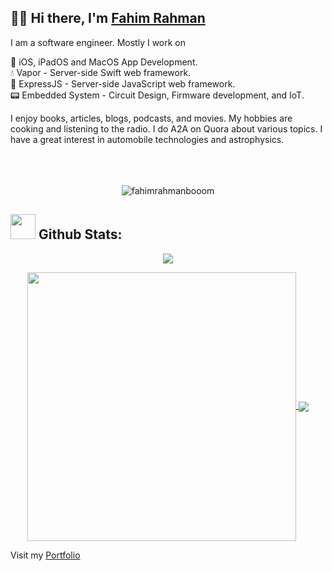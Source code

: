 ## 👋🏻 Hi there, I'm [Fahim Rahman](http://fahimrahman.tech)<br>

I am a software engineer. Mostly I work on <br>

📱 iOS, iPadOS and MacOS App Development.<br>
💧 Vapor - Server-side Swift web framework.<br>
🍃 ExpressJS - Server-side JavaScript web framework.<br>
📟 Embedded System - Circuit Design, Firmware development, and IoT.<br>

I enjoy books, articles, blogs, podcasts, and movies. My hobbies are cooking and listening to the radio. I do A2A on Quora about various topics. I have a great interest in automobile technologies and astrophysics.<br><br><br><br>

<p align="center"> <img src="https://komarev.com/ghpvc/?username=fahimrahmanbooom&label=Profile%20views&color=0e75b6&style=flat" alt="fahimrahmanbooom" /> </p> 

## <img src="https://media.giphy.com/media/ZCN6F3FAkwsyOGU2RS/giphy.gif" width="40"> **Github Stats:**

<p align="center">
   <img align="center" src="https://github-readme-streak-stats.herokuapp.com/?user=fahimrahmanbooom&theme=algolia&hide_border=false"/>
</p>

 <p align="center">
  <a href="https://github.com/fahimrahmanbooom">
   <img width="430" align="center" src="https://github-readme-stats.vercel.app/api?username=fahimrahmanbooom&show_icons=true&theme=algolia&count_private=true">
  </a>
  <a href="https://github.com/fahimrahmanbooom">
    <img align="center" src="https://github-readme-stats.anuraghazra1.vercel.app/api/top-langs/?username=fahimrahmanbooom&layout=compact&theme=algolia&langs_count=6" />
  </a>
 </p>

Visit my [Portfolio](http://fahimrahman.tech)
